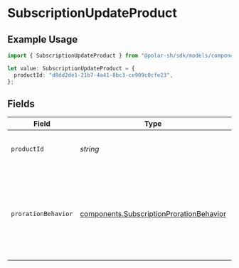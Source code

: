 # SubscriptionUpdateProduct

## Example Usage

```typescript
import { SubscriptionUpdateProduct } from "@polar-sh/sdk/models/components/subscriptionupdateproduct.js";

let value: SubscriptionUpdateProduct = {
  productId: "d8dd2de1-21b7-4a41-8bc3-ce909c0cfe23",
};
```

## Fields

| Field                                                                                                      | Type                                                                                                       | Required                                                                                                   | Description                                                                                                | Example                                                                                                    |
| ---------------------------------------------------------------------------------------------------------- | ---------------------------------------------------------------------------------------------------------- | ---------------------------------------------------------------------------------------------------------- | ---------------------------------------------------------------------------------------------------------- | ---------------------------------------------------------------------------------------------------------- |
| `productId`                                                                                                | *string*                                                                                                   | :heavy_check_mark:                                                                                         | Update subscription to another product.                                                                    | d8dd2de1-21b7-4a41-8bc3-ce909c0cfe23                                                                       |
| `prorationBehavior`                                                                                        | [components.SubscriptionProrationBehavior](../../models/components/subscriptionprorationbehavior.md)       | :heavy_minus_sign:                                                                                         | Determine how to handle the proration billing. If not provided, will use the default organization setting. |                                                                                                            |